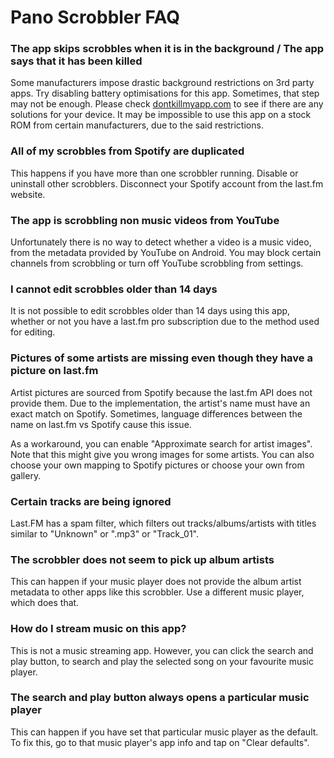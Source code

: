 # Pano Scrobbler FAQ

### The app skips scrobbles when it is in the background / The app says that it has been killed

Some manufacturers impose drastic background restrictions on 3rd party apps. Try disabling battery optimisations for this app. Sometimes, that step may not be enough. Please check [dontkillmyapp.com](https://dontkillmyapp.com) to see if there are any solutions for your device. It may be impossible to use this app on a stock ROM from certain manufacturers, due to the said restrictions.


### All of my scrobbles from Spotify are duplicated

This happens if you have more than one scrobbler running. Disable or uninstall other scrobblers. Disconnect your Spotify account from the last.fm website.


### The app is scrobbling non music videos from YouTube

Unfortunately there is no way to detect whether a video is a music video, from the metadata provided by YouTube on Android. You may block certain channels from scrobbling or turn off YouTube scrobbling from settings.


### I cannot edit scrobbles older than 14 days

It is not possible to edit scrobbles older than 14 days using this app, whether or not you have a last.fm pro subscription due to the method used for editing.


### Pictures of some artists are missing even though they have a picture on last.fm

Artist pictures are sourced from Spotify because the last.fm API does not provide them. Due to the implementation, the artist's name must have an exact match on Spotify. Sometimes, language differences between the name on last.fm vs Spotify cause this issue.

As a workaround, you can enable "Approximate search for artist images". Note that this might give you wrong images for some artists. You can also choose your own mapping to Spotify pictures or choose your own from gallery.


### Certain tracks are being ignored

Last.FM has a spam filter, which filters out tracks/albums/artists with titles similar to "Unknown" or ".mp3" or "Track_01".


### The scrobbler does not seem to pick up album artists

This can happen if your music player does not provide the album artist metadata to other apps like this scrobbler. Use a different music player, which does that.


### How do I stream music on this app?

This is not a music streaming app. However, you can click the search and play button, to search and play the selected song on your favourite music player.


### The search and play button always opens a particular music player

This can happen if you have set that particular music player as the default. To fix this, go to that music player's app info and tap on "Clear defaults".